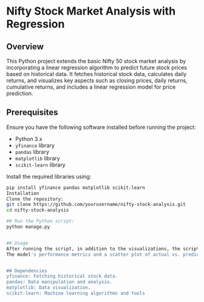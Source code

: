 # Nifty Stock Market Analysis with Regression

## Overview

This Python project extends the basic Nifty 50 stock market analysis by incorporating a linear regression algorithm to predict future stock prices based on historical data. It fetches historical stock data, calculates daily returns, and visualizes key aspects such as closing prices, daily returns, cumulative returns, and includes a linear regression model for price prediction.

## Prerequisites

Ensure you have the following software installed before running the project:

- Python 3.x
- `yfinance` library
- `pandas` library
- `matplotlib` library
- `scikit-learn` library

Install the required libraries using:

```bash
pip install yfinance pandas matplotlib scikit-learn
Installation
Clone the repository:
git clone https://github.com/yourusername/nifty-stock-analysis.git
cd nifty-stock-analysis

## Run the Python script:
python manage.py


## Usage
After running the script, in addition to the visualizations, the script will now train a linear regression model to predict closing prices.
The model's performance metrics and a scatter plot of actual vs. predicted closing prices will be displayed.


## Dependencies
yfinance: Fetching historical stock data.
pandas: Data manipulation and analysis.
matplotlib: Data visualization.
scikit-learn: Machine learning algorithms and tools
